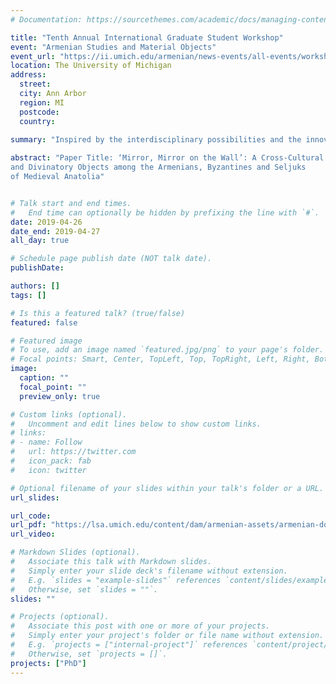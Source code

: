 ```yaml
---
# Documentation: https://sourcethemes.com/academic/docs/managing-content/

title: "Tenth Annual International Graduate Student Workshop"
event: "Armenian Studies and Material Objects"
event_url: "https://ii.umich.edu/armenian/news-events/all-events/workshops/april-2019--armenian-studies-and-material-objects.html"
location: The University of Michigan
address:
  street: 
  city: Ann Arbor
  region: MI
  postcode:
  country: 
  
summary: "Inspired by the interdisciplinary possibilities and the innovative scholarly avenues that the study of materiality can open in the field of Armenian Studies, the 2019 International Graduate Student Workshop focuses on the theme of material objects. The exploration of society, arts, culture, and politics through material objects will provide opportunities to discover the ordinary or the everyday practices and experiences of Armenian communities across space and time."

abstract: "Paper Title: ‘Mirror, Mirror on the Wall’: A Cross-Cultural Study of Mirrors as Apotropaic
and Divinatory Objects among the Armenians, Byzantines and Seljuks
of Medieval Anatolia"


# Talk start and end times.
#   End time can optionally be hidden by prefixing the line with `#`.
date: 2019-04-26
date_end: 2019-04-27
all_day: true

# Schedule page publish date (NOT talk date).
publishDate: 

authors: []
tags: []

# Is this a featured talk? (true/false)
featured: false

# Featured image
# To use, add an image named `featured.jpg/png` to your page's folder.
# Focal points: Smart, Center, TopLeft, Top, TopRight, Left, Right, BottomLeft, Bottom, BottomRight.
image:
  caption: ""
  focal_point: ""
  preview_only: true

# Custom links (optional).
#   Uncomment and edit lines below to show custom links.
# links:
# - name: Follow
#   url: https://twitter.com
#   icon_pack: fab
#   icon: twitter

# Optional filename of your slides within your talk's folder or a URL.
url_slides:

url_code:
url_pdf: "https://lsa.umich.edu/content/dam/armenian-assets/armenian-documents/Updated%20program.pdf"
url_video:

# Markdown Slides (optional).
#   Associate this talk with Markdown slides.
#   Simply enter your slide deck's filename without extension.
#   E.g. `slides = "example-slides"` references `content/slides/example-slides.md`.
#   Otherwise, set `slides = ""`.
slides: ""

# Projects (optional).
#   Associate this post with one or more of your projects.
#   Simply enter your project's folder or file name without extension.
#   E.g. `projects = ["internal-project"]` references `content/project/deep-learning/index.md`.
#   Otherwise, set `projects = []`.
projects: ["PhD"]
---
```



